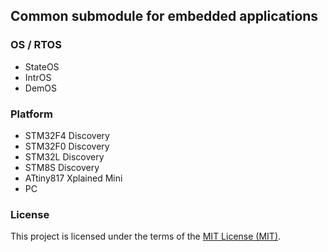 ## Common submodule for embedded applications

### OS / RTOS

- StateOS
- IntrOS
- DemOS

### Platform

- STM32F4 Discovery
- STM32F0 Discovery
- STM32L Discovery
- STM8S Discovery
- ATtiny817 Xplained Mini
- PC

### License

This project is licensed under the terms of the [MIT License (MIT)](https://opensource.org/licenses/MIT).
